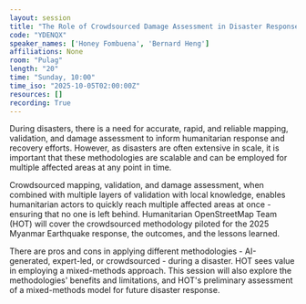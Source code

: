 ```yaml
---
layout: session
title: "The Role of Crowdsourced Damage Assessment in Disaster Response and Recovery"
code: "YDENQX"
speaker_names: ['Honey Fombuena', 'Bernard Heng']
affiliations: None
room: "Pulag"
length: "20"
time: "Sunday, 10:00"
time_iso: "2025-10-05T02:00:00Z"
resources: []
recording: True
---
```


During disasters, there is a need for accurate, rapid, and reliable mapping, validation, and damage assessment to inform humanitarian response and recovery efforts. However, as disasters are often extensive in scale, it is important that these methodologies are scalable and can be employed for multiple affected areas at any point in time.

Crowdsourced mapping, validation, and damage assessment, when combined with multiple layers of validation with local knowledge, enables humanitarian actors to quickly reach multiple affected areas at once - ensuring that no one is left behind. Humanitarian OpenStreetMap Team (HOT) will cover the crowdsourced methodology piloted for the 2025 Myanmar Earthquake response, the outcomes, and the lessons learned.

There are pros and cons in applying different methodologies - AI-generated, expert-led, or crowdsourced - during a disaster. HOT sees value in employing a mixed-methods approach. This session will also explore the methodologies' benefits and limitations, and HOT's preliminary assessment of a mixed-methods model for future disaster response.


